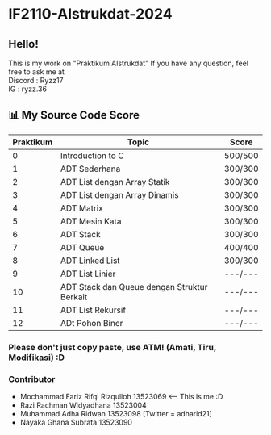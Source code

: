 # IF2110-Alstrukdat-2024

## Hello! 

This is my work on "Praktikum Alstrukdat"
If you have any question, feel free to ask me at <br>
Discord : Ryzz17 <br>
IG : ryzz.36 <br>

## 📊 My Source Code Score

| Praktikum    | Topic                                         | Score  |
|--------------|-----------------------------------------------|--------|
| 0            | Introduction to C                             | 500/500|
| 1            | ADT Sederhana                                 | 300/300|
| 2            | ADT List dengan Array Statik                  | 300/300|
| 3            | ADT List dengan Array Dinamis                 | 300/300|
| 4            | ADT Matrix                                    | 300/300|
| 5            | ADT Mesin Kata                                | 300/300|
| 6            | ADT Stack                                     | 300/300|
| 7            | ADT Queue                                     | 400/400|
| 8            | ADT Linked List                               | 300/300|
| 9            | ADT List Linier                               | ---/---|
| 10           | ADT Stack dan Queue dengan Struktur Berkait   | ---/---|
| 11           | ADT List Rekursif                             | ---/---|
| 12           | ADt Pohon Biner                               | ---/---|


### Please don't just copy paste, use ATM! (Amati, Tiru, Modifikasi) :D

### Contributor
- Mochammad Fariz Rifqi Rizqulloh 13523069 <-- This is me :D
- Razi Rachman Widyadhana 13523004
- Muhammad Adha Ridwan 13523098 [Twitter = adharid21]
- Nayaka Ghana Subrata 13523090
